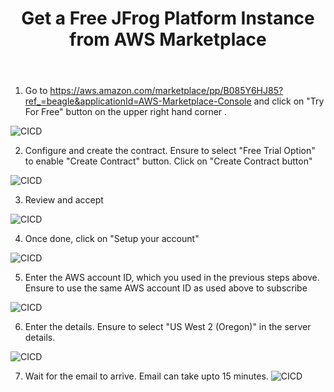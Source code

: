 ﻿---
title: "Get a Free JFrog Platform Instance from AWS Marketplace"
chapter: false
weight: 26
pre: "<b>2.6 </b>"
---

1. Go to https://aws.amazon.com/marketplace/pp/B085Y6HJ85?ref_=beagle&applicationId=AWS-Marketplace-Console and click on "Try For Free" button on the upper right hand corner .

![CICD](/images/step-1-try-for-free.png)

2. Configure and create the contract. Ensure to select "Free Trial Option" to enable "Create Contract" button. Click on "Create Contract button"

![CICD](/images/step-2-configure-create-contract.png)

3. Review and accept

![CICD](/images/step-3-accept-contract.png)

4. Once done, click on "Setup your account"

![CICD](/images/step-4-setup-account.png)

5. Enter the AWS account ID, which you used in the previous steps above. Ensure to use the same AWS account ID as used above to subscribe

![CICD](/images/step-5-enter-aws-account.png)

6. Enter the details. Ensure to select "US West 2 (Oregon)" in the server details.

![CICD](/images/step-6-continue-subscribe.png)

7. Wait for the email to arrive. Email can take upto 15 minutes.
![CICD](/images/step-7-wait-for-email.png)
